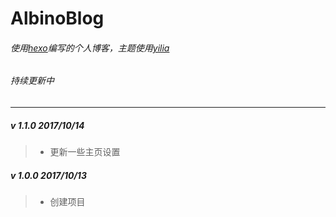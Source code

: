 # AlbinoBlog

###### 使用<a href="https://github.com/hexojs/hexo">hexo</a>编写的个人博客，主题使用<a href="https://github.com/litten/hexo-theme-yilia">yilia</a>

###### 持续更新中
-----------------------------------

##### v 1.1.0 2017/10/14
> - 更新一些主页设置

##### v 1.0.0 2017/10/13
> - 创建项目

